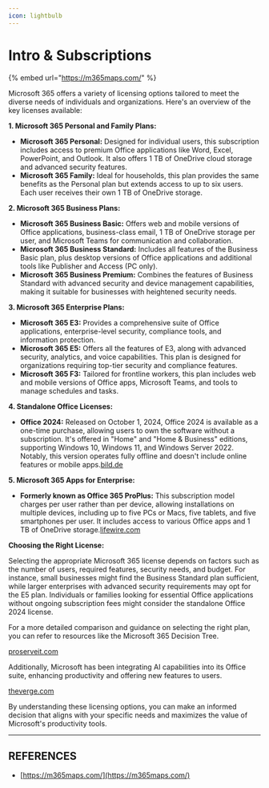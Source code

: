 ```yaml
---
icon: lightbulb
---
```


# Intro & Subscriptions

{% embed url="https://m365maps.com/" %}

Microsoft 365 offers a variety of licensing options tailored to meet the diverse needs of individuals and organizations. Here's an overview of the key licenses available:

**1. Microsoft 365 Personal and Family Plans:**

* **Microsoft 365 Personal:** Designed for individual users, this subscription includes access to premium Office applications like Word, Excel, PowerPoint, and Outlook. It also offers 1 TB of OneDrive cloud storage and advanced security features.
* **Microsoft 365 Family:** Ideal for households, this plan provides the same benefits as the Personal plan but extends access to up to six users. Each user receives their own 1 TB of OneDrive storage.

**2. Microsoft 365 Business Plans:**

* **Microsoft 365 Business Basic:** Offers web and mobile versions of Office applications, business-class email, 1 TB of OneDrive storage per user, and Microsoft Teams for communication and collaboration.
* **Microsoft 365 Business Standard:** Includes all features of the Business Basic plan, plus desktop versions of Office applications and additional tools like Publisher and Access (PC only).
* **Microsoft 365 Business Premium:** Combines the features of Business Standard with advanced security and device management capabilities, making it suitable for businesses with heightened security needs.

**3. Microsoft 365 Enterprise Plans:**

* **Microsoft 365 E3:** Provides a comprehensive suite of Office applications, enterprise-level security, compliance tools, and information protection.
* **Microsoft 365 E5:** Offers all the features of E3, along with advanced security, analytics, and voice capabilities. This plan is designed for organizations requiring top-tier security and compliance features.
* **Microsoft 365 F3:** Tailored for frontline workers, this plan includes web and mobile versions of Office apps, Microsoft Teams, and tools to manage schedules and tasks.

**4. Standalone Office Licenses:**

* **Office 2024:** Released on October 1, 2024, Office 2024 is available as a one-time purchase, allowing users to own the software without a subscription. It's offered in "Home" and "Home & Business" editions, supporting Windows 10, Windows 11, and Windows Server 2022. Notably, this version operates fully offline and doesn't include online features or mobile apps.[bild.de](https://www.bild.de/leben-wissen/digital/microsoft-office-2024-microsoft-veroeffentlicht-seine-buero-software-ohne-abo-66f18c6cebe1e915fb9d6a67?utm_source=chatgpt.com)

**5. Microsoft 365 Apps for Enterprise:**

* **Formerly known as Office 365 ProPlus:** This subscription model charges per user rather than per device, allowing installations on multiple devices, including up to five PCs or Macs, five tablets, and five smartphones per user. It includes access to various Office apps and 1 TB of OneDrive storage.[lifewire.com](https://www.lifewire.com/why-switch-to-microsoft-365-apps-for-enterprise-8735854?utm_source=chatgpt.com)

**Choosing the Right License:**

Selecting the appropriate Microsoft 365 license depends on factors such as the number of users, required features, security needs, and budget. For instance, small businesses might find the Business Standard plan sufficient, while larger enterprises with advanced security requirements may opt for the E5 plan. Individuals or families looking for essential Office applications without ongoing subscription fees might consider the standalone Office 2024 license.

For a more detailed comparison and guidance on selecting the right plan, you can refer to resources like the Microsoft 365 Decision Tree.

[proserveit.com](https://www.proserveit.com/blog/office-365-license-for-my-organization?utm_source=chatgpt.com)

Additionally, Microsoft has been integrating AI capabilities into its Office suite, enhancing productivity and offering new features to users.

[theverge.com](https://www.theverge.com/2025/1/17/24345865/microsoft-ai-announcements-2025-notepad?utm_source=chatgpt.com)

By understanding these licensing options, you can make an informed decision that aligns with your specific needs and maximizes the value of Microsoft's productivity tools.



***

## REFERENCES

* [https://m365maps.com/](https://m365maps.com/)

